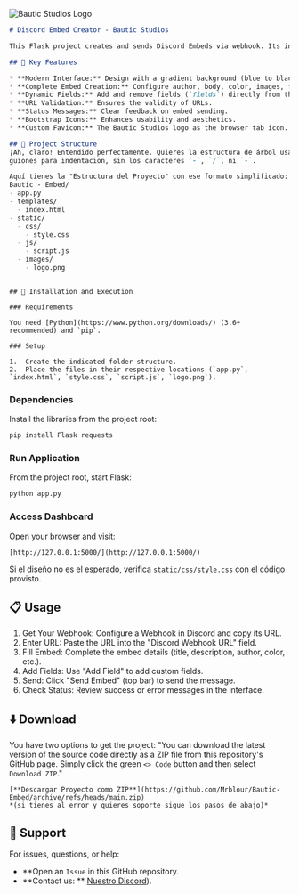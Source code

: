 ![Bautic Studios Logo](https://mir-s3-cdn-cf.behance.net/project_modules/max_632_webp/ca4ab0226866091.6835ef0b40165.png)
```markdown
# Discord Embed Creator - Bautic Studios

This Flask project creates and sends Discord Embeds via webhook. Its interface is modern and visually appealing, inspired by "OnlyPipe" and "Paysend link", featuring a vibrant gradient background, subtle glassmorphism, and no shadows.

## 🌟 Key Features

* **Modern Interface:** Design with a gradient background (blue to black, or dark to vibrant purple, similar to OnlyPipe), glassmorphism, and shadow-free styling.
* **Complete Embed Creation:** Configure author, body, color, images, footer, and timestamp.
* **Dynamic Fields:** Add and remove fields (`fields`) directly from the interface.
* **URL Validation:** Ensures the validity of URLs.
* **Status Messages:** Clear feedback on embed sending.
* **Bootstrap Icons:** Enhances usability and aesthetics.
* **Custom Favicon:** The Bautic Studios logo as the browser tab icon.

## 📂 Project Structure
¡Ah, claro! Entendido perfectamente. Quieres la estructura de árbol usando solo
guiones para indentación, sin los caracteres `-`, `/`, ni `-`.

Aquí tienes la "Estructura del Proyecto" con ese formato simplificado:
Bautic - Embed/
- app.py
- templates/
  - index.html
- static/
  - css/
    - style.css
  - js/
    - script.js
  - images/
    - logo.png

```

````

## 🚀 Installation and Execution

### Requirements

You need [Python](https://www.python.org/downloads/) (3.6+ recommended) and `pip`.

### Setup

1.  Create the indicated folder structure.
2.  Place the files in their respective locations (`app.py`, `index.html`, `style.css`, `script.js`, `logo.png`).

````
### Dependencies

Install the libraries from the project root:

```bash
pip install Flask requests
```
### Run Application

From the project root, start Flask:

```bash
python app.py
```

### Access Dashboard

Open your browser and visit:

```
[http://127.0.0.1:5000/](http://127.0.0.1:5000/)
```

Si el diseño no es el esperado, verifica `static/css/style.css` con el código provisto.

## 📋 Usage
1. Get Your Webhook: Configure a Webhook in Discord and copy its URL.
2. Enter URL: Paste the URL into the "Discord Webhook URL" field.
3. Fill Embed: Complete the embed details (title, description, author, color, etc.).
4. Add Fields: Use "Add Field" to add custom fields.
5. Send: Click "Send Embed" (top bar) to send the message.
6. Check Status: Review success or error messages in the interface.

## ⬇️ Download

You have two options to get the project:
"You can download the latest version of the source code directly as a ZIP file from this repository's GitHub page. Simply click the green `<> Code` button and then select `Download ZIP`."

    [**Descargar Proyecto como ZIP**](https://github.com/Mrblour/Bautic-Embed/archive/refs/heads/main.zip)
    *(si tienes al error y quieres soporte sigue los pasos de abajo)*

## 🤝 Support
For issues, questions, or help:

  * **Open an `Issue` in this GitHub repository.
  * **Contact us: ** [Nuestro Discord](https://discord.gg/tX3YS4xGgF)).

<!-- end list -->

```
```

